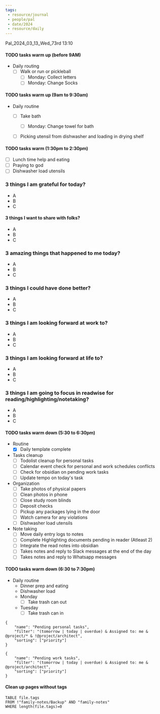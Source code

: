 ```yaml
---
tags:
 - resource/journal
 - people/pal
 - date/2024
 - resource/daily
---
```


Pal_2024_03_13_Wed_73rd
13:10

#### TODO tasks warm up (before 9AM)
- Daily routing
	- [ ] Walk or run or pickleball 
		- [ ] Monday: Collect letters
		- [ ] Monday: Change Socks

#### TODO tasks warm up (9am to 9:30am)
- Daily routine 
	- [ ] Take bath
		- [ ] Monday: Change towel for bath
	- [ ] Picking utensil from dishwasher and loading in drying shelf


#### TODO tasks warm (1:30pm to 2:30pm)
- [ ] Lunch time help and eating
- [ ] Praying to god
- [ ] Dishwasher load utensils

### 3 things I am grateful for today?
- A
- B
- C

#### 3 things I want to share with folks?
- A
- B
- C 

### 3 amazing things that happened to me today?
- A
- B
- C

### 3 things I could have done better?
- A
- B
- C

### 3 things I am looking forward at work to? 
- A
- B
- C
### 3 things I am looking forward at life to? 
- A
- B
- C

### 3 things I am going to focus in readwise for reading/highlighting/notetaking? 
- A
- B
- C

#### TODO tasks warm down (5:30 to 6:30pm)
- Routine
	- [x] Daily template complete	
- Tasks cleanup 
	- [ ] Todolist cleanup for personal tasks
	- [ ] Calendar event check for personal and work schedules conflicts
	- [ ] Check for obsidian on pending work tasks
	- [ ] Update tempo on today's task 
- Organization
	- [ ] Take photos of physical papers
	- [ ] Clean photos in phone
	- [ ] Close study room blinds
	- [ ] Deposit checks
	- [ ] Pickup any packages lying in the door
	- [ ] Watch camera for any violations 
	- [ ] Dishwasher load utensils
- Note taking
	- [ ] Move daily entry logs to notes
	- [ ] Complete Highlighting documents pending in reader (Atleast 2)
	- [ ] Integrate the read notes into obsidian 
	- [ ] Takes notes and reply to Slack messages at the end of the day
	- [ ] Takes notes and reply to Whatsapp messages

#### TODO tasks warm down (6:30 to 7:30pm)
- Daily routine
	- Dinner prep and eating
	- Dishwasher load 
	- Monday
		- [ ] Take trash can out
	- Tuesday
		- [ ] Take trash can in 

```todoist
{
	"name": "Pending personal tasks",
	"filter": "(tomorrow | today | overdue) & Assigned to: me & @project/* & !@project/architect",
	"sorting": ["priority"]
}
```

```todoist
{
	"name": "Pending work tasks",
	"filter": "(tomorrow | today | overdue) & Assigned to: me &  @project/architect",
	"sorting": ["priority"]
}
```
#### Clean up pages without tags
```dataview
TABLE file.tags
FROM !"family-notes/Backup" AND "family-notes"
WHERE length(file.tags)=0
```

